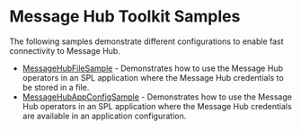 # Message Hub Toolkit Samples

The following samples demonstrate different configurations to enable fast connectivity to Message Hub. 

 * [MessageHubFileSample](MessageHubFileSample) - Demonstrates how to use the Message Hub operators in an SPL application where the Message Hub credentials to be stored in a file. 
 * [MessageHubAppConfigSample](MessageHubAppConfigSample) - Demonstrates how to use the Message Hub operators in an SPL application where the Message Hub credentials are available in an application configuration.


